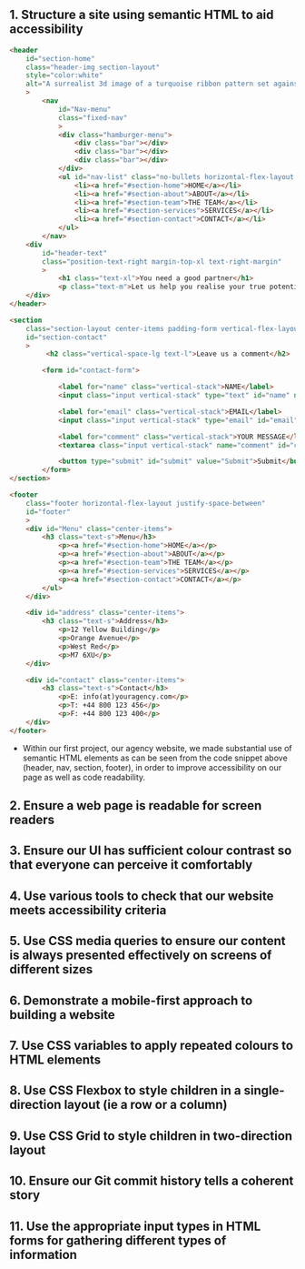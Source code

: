 ## 1. Structure a site using semantic HTML to aid accessibility
```html
<header
    id="section-home" 
    class="header-img section-layout" 
    style="color:white"
    alt="A surrealist 3d image of a turquoise ribbon pattern set against a violet background."
    >
        <nav 
            id="Nav-menu" 
            class="fixed-nav"
            >
            <div class="hamburger-menu">
                <div class="bar"></div>
                <div class="bar"></div>
                <div class="bar"></div>
            </div>
            <ul id="nav-list" class="no-bullets horizontal-flex-layout nav-text "> 
                <li><a href="#section-home">HOME</a></li>
                <li><a href="#section-about">ABOUT</a></li>
                <li><a href="#section-team">THE TEAM</a></li>
                <li><a href="#section-services">SERVICES</a></li>
                <li><a href="#section-contact">CONTACT</a></li>
            </ul>
        </nav>
    <div 
        id="header-text" 
        class="position-text-right margin-top-xl text-right-margin"
        >
            <h1 class="text-xl">You need a good partner</h1>
            <p class="text-m">Let us help you realise your true potential</p>
    </div>
</header>

<section 
    class="section-layout center-items padding-form vertical-flex-layout" 
    id="section-contact"
    >
         <h2 class="vertical-space-lg text-l">Leave us a comment</h2>

        <form id="contact-form">

            <label for="name" class="vertical-stack">NAME</label>
            <input class="input vertical-stack" type="text" id="name" name="name" required>

            <label for="email" class="vertical-stack">EMAIL</label>
            <input class="input vertical-stack" type="email" id="email" name="email" required>

            <label for="comment" class="vertical-stack">YOUR MESSAGE</label>
            <textarea class="input vertical-stack" name="comment" id="comment" rows="10" cols="30" minlength="10" maxlength="150" required></textarea>

            <button type="submit" id="submit" value="Submit">Submit</button>
        </form>
</section>

<footer 
    class="footer horizontal-flex-layout justify-space-between" 
    id="footer"
    >
    <div id="Menu" class="center-items">
        <h3 class="text-s">Menu</h3>
            <p><a href="#section-home">HOME</a></p>
            <p><a href="#section-about">ABOUT</a></p>
            <p><a href="#section-team">THE TEAM</a></p>
            <p><a href="#section-services">SERVICES</a></p>
            <p><a href="#section-contact">CONTACT</a></p>
        </ul>
    </div>

    <div id="address" class="center-items">
        <h3 class="text-s">Address</h3>
            <p>12 Yellow Building</p>
            <p>Orange Avenue</p>
            <p>West Red</p>
            <p>M7 6XU</p>
    </div>

    <div id="contact" class="center-items">
        <h3 class="text-s">Contact</h3>
            <p>E: info(at)youragency.com</p>
            <p>T: +44 800 123 456</p>
            <p>F: +44 800 123 400</p>
    </div>
</footer>
```
- Within our first project, our agency website, we made substantial use of semantic HTML elements as can be seen from the code snippet above (header, nav, section, footer), in order to improve accessibility on our page as well as code readability.

## 2. Ensure a web page is readable for screen readers

## 3. Ensure our UI has sufficient colour contrast so that everyone can perceive it comfortably

## 4. Use various tools to check that our website meets accessibility criteria

## 5. Use CSS media queries to ensure our content is always presented effectively on screens of different sizes

## 6. Demonstrate a mobile-first approach to building a website

## 7. Use CSS variables to apply repeated colours to HTML elements

## 8. Use CSS Flexbox to style children in a single-direction layout (ie a row or a column)

## 9. Use CSS Grid to style children in two-direction layout

## 10. Ensure our Git commit history tells a coherent story

## 11. Use the appropriate input types in HTML forms for gathering different types of information
